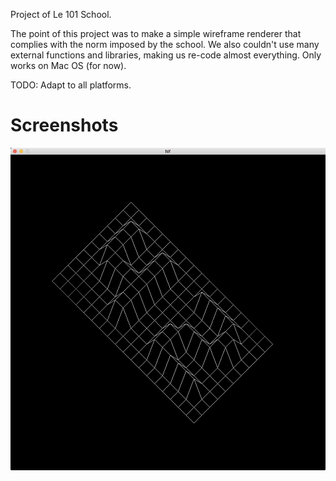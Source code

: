 Project of Le 101 School.

The point of this project was to make a simple wireframe renderer that complies with the norm imposed by the school. We also couldn't use many external functions and libraries, making us re-code almost everything.
Only works on Mac OS (for now).

TODO: Adapt to all platforms.


# Screenshots

![alt text](screenshots/42.png "Picture of the test map 42.fdf")

